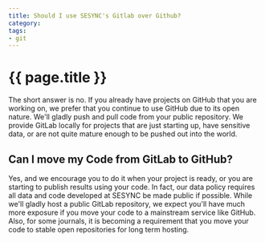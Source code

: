 ```yaml
---
title: Should I use SESYNC's Gitlab over Github?
category: 
tags: 
- git
---
```


# {{ page.title }}

The short answer is no. If you already have projects on GitHub that you are working on, we prefer that you continue to use
GitHub due to its open nature. We'll gladly push and pull code from your public repository. We provide GitLab locally for
projects that are just starting up, have sensitive data, or are not quite mature enough to be pushed out into the world.

## Can I move my Code from GitLab to GitHub?

Yes, and we encourage you to do it when your project is ready, or you are starting to publish results using your code.
In fact, our data policy requires all data and code developed at SESYNC be made public if possible. While we'll gladly
host a public GitLab repository, we expect you'll have much more exposure if you move your code to a mainstream service
like GitHub. Also, for some journals, it is becoming a requirement that you move your code to stable open repositories
for long term hosting.
